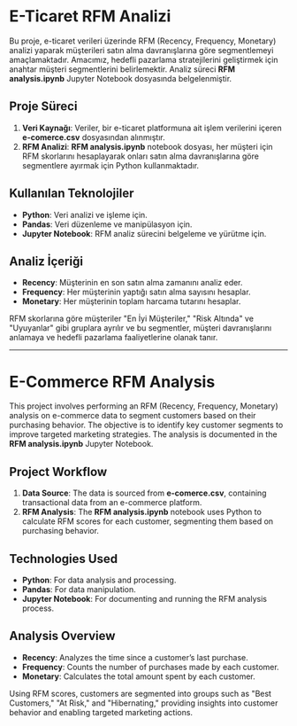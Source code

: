 # E-Ticaret RFM Analizi

Bu proje, e-ticaret verileri üzerinde RFM (Recency, Frequency, Monetary) analizi yaparak müşterileri satın alma davranışlarına göre segmentlemeyi amaçlamaktadır. Amacımız, hedefli pazarlama stratejilerini geliştirmek için anahtar müşteri segmentlerini belirlemektir. Analiz süreci **RFM analysis.ipynb** Jupyter Notebook dosyasında belgelenmiştir.

## Proje Süreci
1. **Veri Kaynağı**: Veriler, bir e-ticaret platformuna ait işlem verilerini içeren **e-comerce.csv** dosyasından alınmıştır.
2. **RFM Analizi**: **RFM analysis.ipynb** notebook dosyası, her müşteri için RFM skorlarını hesaplayarak onları satın alma davranışlarına göre segmentlere ayırmak için Python kullanmaktadır.

## Kullanılan Teknolojiler
- **Python**: Veri analizi ve işleme için.
- **Pandas**: Veri düzenleme ve manipülasyon için.
- **Jupyter Notebook**: RFM analiz sürecini belgeleme ve yürütme için.

## Analiz İçeriği
- **Recency**: Müşterinin en son satın alma zamanını analiz eder.
- **Frequency**: Her müşterinin yaptığı satın alma sayısını hesaplar.
- **Monetary**: Her müşterinin toplam harcama tutarını hesaplar.

RFM skorlarına göre müşteriler "En İyi Müşteriler," "Risk Altında" ve "Uyuyanlar" gibi gruplara ayrılır ve bu segmentler, müşteri davranışlarını anlamaya ve hedefli pazarlama faaliyetlerine olanak tanır.

---

# E-Commerce RFM Analysis

This project involves performing an RFM (Recency, Frequency, Monetary) analysis on e-commerce data to segment customers based on their purchasing behavior. The objective is to identify key customer segments to improve targeted marketing strategies. The analysis is documented in the **RFM analysis.ipynb** Jupyter Notebook.

## Project Workflow
1. **Data Source**: The data is sourced from **e-comerce.csv**, containing transactional data from an e-commerce platform.
2. **RFM Analysis**: The **RFM analysis.ipynb** notebook uses Python to calculate RFM scores for each customer, segmenting them based on purchasing behavior.

## Technologies Used
- **Python**: For data analysis and processing.
- **Pandas**: For data manipulation.
- **Jupyter Notebook**: For documenting and running the RFM analysis process.

## Analysis Overview
- **Recency**: Analyzes the time since a customer’s last purchase.
- **Frequency**: Counts the number of purchases made by each customer.
- **Monetary**: Calculates the total amount spent by each customer.

Using RFM scores, customers are segmented into groups such as "Best Customers," "At Risk," and "Hibernating," providing insights into customer behavior and enabling targeted marketing actions.
